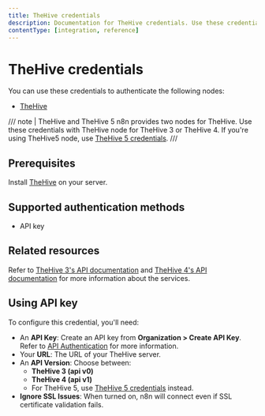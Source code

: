 ```yaml
---
title: TheHive credentials
description: Documentation for TheHive credentials. Use these credentials to authenticate TheHive in n8n, a workflow automation platform.
contentType: [integration, reference]
---
```


# TheHive credentials

You can use these credentials to authenticate the following nodes:

- [TheHive](/integrations/builtin/app-nodes/n8n-nodes-base.thehive.md)

/// note | TheHive and TheHive 5
n8n provides two nodes for TheHive. Use these credentials with TheHive node for TheHive 3 or TheHive 4. If you're using TheHive5 node, use [TheHive 5 credentials](/integrations/builtin/credentials/thehive5.md).
///

## Prerequisites

Install [TheHive](https://github.com/TheHive-Project/TheHiveDocs/blob/master/installation/install-guide.md) on your server.

## Supported authentication methods

- API key

## Related resources

Refer to [TheHive 3's API documentation](https://docs.thehive-project.org/thehive/legacy/thehive3/api/) and [TheHive 4's API documentation](https://docs.thehive-project.org/thehive/) for more information about the services.

## Using API key

To configure this credential, you'll need:

- An **API Key**: Create an API key from **Organization > Create API Key**. Refer to [API Authentication](https://docs.thehive-project.org/thehive/legacy/thehive3/api/authentication/) for more information.
- Your **URL**: The URL of your TheHive server.
- An **API Version**: Choose between:
    - **TheHive 3 (api v0)**
    - **TheHive 4 (api v1)**
    - For TheHive 5, use [TheHive 5 credentials](/integrations/builtin/credentials/thehive5.md) instead.
- **Ignore SSL Issues**: When turned on, n8n will connect even if SSL certificate validation fails.

